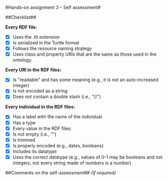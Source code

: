 #Hands-on assignment 3 – Self assessment#

##Checklist##

**Every RDF file:**

- [x] Uses the .ttl extension
- [x] Is serialized in the Turtle format
- [x] Follows the resource naming strategy
- [x] Uses class and property URIs that are the same as those used in the ontology

**Every URI in the RDF files:**

- [x] Is "readable" and has some meaning (e.g., it is not an auto-increased integer) 
- [x] Is not encoded as a string
- [x] Does not contain a double slash (i.e., "//")

**Every individual in the RDF files:**

- [x] Has a label with the name of the individual
- [x] Has a type
- [x] Every value in the RDF files:
- [x] Is not empty (i.e., “”)
- [x] Is trimmed
- [x] Is properly encoded (e.g., dates, booleans)
- [x] Includes its datatype
- [x] Uses the correct datatype (e.g., values of 0-1 may be booleans and not integers, not every string made of numbers is a number) 

##Comments on the self-assessment##
_(If required)_
